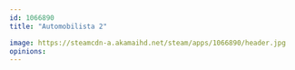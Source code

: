 ```yaml
---
id: 1066890
title: "Automobilista 2"

image: https://steamcdn-a.akamaihd.net/steam/apps/1066890/header.jpg
opinions:
---
```

